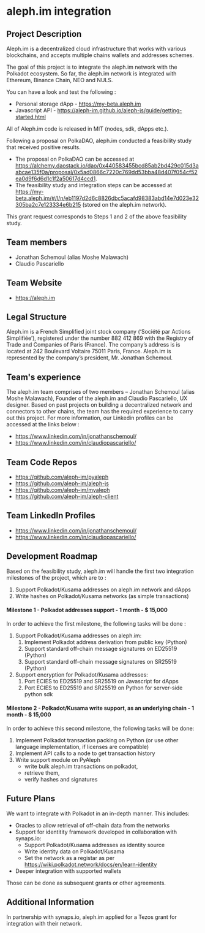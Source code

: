# aleph.im integration

## Project Description

Aleph.im is a decentralized cloud infrastructure that works with various blockchains, and accepts multiple chains wallets and addresses schemes.

The goal of this project is to integrate the aleph.im network with the Polkadot ecosystem. So far, the aleph.im network is integrated with Ethereum, Binance Chain, NEO and NULS. 


You can have a look and test the following :
- Personal storage dApp - https://my-beta.aleph.im
- Javascript API - https://aleph-im.github.io/aleph-js/guide/getting-started.html

All of Aleph.im code is released in MIT (nodes, sdk, dApps etc.). 

Following a proposal on PolkaDAO, aleph.im conducted a feasibility study that received positive results. 

- The proposal on PolkaDAO can be accessed at https://alchemy.daostack.io/dao/0x440583455bcd85ab2bd429c015d3aabcae135f0a/proposal/0x5ad0866c7220c769dd53bba48d407f054cf52ea0d9f6d6d1c1f2a50617d4ccd1. 
- The feasibility study and integration steps can be accessed at https://my-beta.aleph.im/#/l/n/eb1197d2d6c8826dbc5acafd98383abd14e7d023e32305ba2c7e123334e6b215 (stored on the aleph.im network). 

This grant request corresponds to Steps 1 and 2 of the above feasibility study. 

## Team members

* Jonathan Schemoul (alias Moshe Malawach)
* Claudio Pascariello

## Team Website	

* https://aleph.im

## Legal Structure 

Aleph.im is a French Simplified joint stock company (‘Société par Actions Simplifiée’), registered under the number 882 412 869 with the Registry of Trade and Companies of Paris (France). The company’s address is is located at 242 Boulevard Voltaire 75011 Paris, France. Aleph.im is represented by the company’s president, Mr. Jonathan Schemoul. 

## Team's experience

The aleph.im team comprises of two members – Jonathan Schemoul (alias Moshe Malawach), Founder of the aleph.im and Claudio Pascariello, UX designer. Based on past projects on building a decentralized network and connectors to other chains, the team has the required experience to carry out this project. For more information, our Linkedin profiles can be accessed at the links below :
* https://www.linkedin.com/in/jonathanschemoul/
* https://www.linkedin.com/in/claudiopascariello/

## Team Code Repos

* https://github.com/aleph-im/pyaleph
* https://github.com/aleph-im/aleph-js
* https://github.com/aleph-im/myaleph
* https://github.com/aleph-im/aleph-client

## Team LinkedIn Profiles

* https://www.linkedin.com/in/jonathanschemoul/
* https://www.linkedin.com/in/claudiopascariello/

## Development Roadmap

Based on the feasibility study, aleph.im will handle the first two integration milestones of the project, which are to :
1. Support Polkadot/Kusama addresses on aleph.im network and dApps
2. Write hashes on Polkadot/Kusama networks (as simple transactions)

#### Milestone 1 - Polkadot addresses support - 1 month - $ 15,000

In order to achieve the first milestone, the following tasks will be done :

1. Support Polkadot/Kusama addresses on aleph.im:
    1. Implement Polkadot address derivation from public key (Python)
    2. Support standard off-chain message signatures on ED25519 (Python)
    3. Support standard off-chain message signatures on SR25519 (Python)
2. Support encryption for Polkadot/Kusama addresses:
    1. Port ECIES to ED25519 and SR25519 on Javascript for dApps
    2. Port ECIES to ED25519 and SR25519 on Python for server-side python sdk
    

#### Milestone 2 - Polkadot/Kusama write support, as an underlying chain - 1 month - $ 15,000

In order to achieve this second milestone, the following tasks will be done: 

1. Implement Polkadot transaction packing on Python (or use other language implementation, if licenses are compatible)
2. Implement API calls to a node to get transaction history
3. Write support module on PyAleph
    * write bulk aleph.im transactions on polkadot,
    * retrieve them,
    * verify hashes and signatures

## Future Plans

We want to integrate with Polkadot in an in-depth manner. This includes:
* Oracles to allow retrieval of off-chain data from the networks
* Support for identitity framework developed in collaboration with synaps.io:
  - Support Polkadot/Kusama addresses as identity source
  - Write identity data on Polkadot/Kusama
  - Set the network as a registar as per https://wiki.polkadot.network/docs/en/learn-identity
* Deeper integration with supported wallets

Those can be done as subsequent grants or other agreements.

## Additional Information

In partnership with synaps.io, aleph.im applied for a Tezos grant for integration with their network. 
